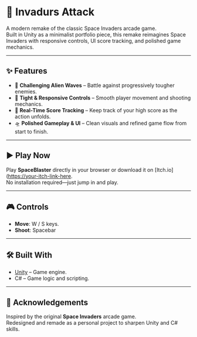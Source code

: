 # 👾 Invadurs Attack

A modern remake of the classic Space Invaders arcade game. </br>
Built in Unity as a minimalist portfolio piece, this remake reimagines Space Invaders with responsive controls, UI score tracking, and polished game mechanics.

---

## ✨ Features

- 🧠 **Challenging Alien Waves** – Battle against progressively tougher enemies.
- 🎯 **Tight & Responsive Controls** – Smooth player movement and shooting mechanics.
- 🧮 **Real-Time Score Tracking** – Keep track of your high score as the action unfolds.
- 🛸 **Polished Gameplay & UI** – Clean visuals and refined game flow from start to finish.

---

## ▶️ Play Now

Play **SpaceBlaster** directly in your browser or download it on [Itch.io]([https://your-itch-link-here](https://pedrooctaviosnv.itch.io/invadurs-attack). </br>
No installation required—just jump in and play.

---

## 🎮 Controls

- **Move**: W / S keys.  
- **Shoot**: Spacebar

---

## 🛠️ Built With

- [Unity](https://unity.com/) – Game engine.
- C# – Game logic and scripting.

---

## 🙌 Acknowledgements

Inspired by the original **Space Invaders** arcade game. </br>
Redesigned and remade as a personal project to sharpen Unity and C# skills.
